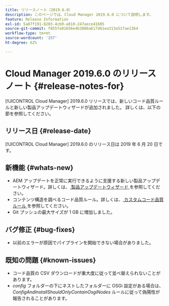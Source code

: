 ```yaml
---
title: リリースノート（2019.6.0）
description: このページでは、Cloud Manager 2019.6.0 について説明します。
feature: Release Information
exl-id: 5a87f191-8203-4cb9-a810-247aece41605
source-git-commit: f855fa91656e4b3806a617d61ea313a51fae13b4
workflow-type: tm+mt
source-wordcount: '157'
ht-degree: 62%

---
```


# Cloud Manager 2019.6.0 のリリースノート {#release-notes-for}

[!UICONTROL Cloud Manager] 2019.6.0 リリースでは、新しいコード品質ルールと新しい製品アップデートウィザードが追加されました。 詳しくは、以下の節を参照してください。

## リリース日 {#release-date}

[!UICONTROL Cloud Manager] 2019.6.0 のリリース日は 2019 年 6 月 20 日です。

## 新機能 {#whats-new}

* AEM アップデートを正常に実行できるように支援する新しい製品アップデートウィザード。詳しくは、[ 製品アップデートウィザード ](/help/product-update-wizard/overview.md) を参照してください。
* コンテンツ構造を調べるコード品質ルール。詳しくは、[ カスタムコード品質ルール ](/help/using/custom-code-quality-rules.md) を参照してください。
* Git プッシュの最大サイズが 1 GB に増加しました。

## バグ修正 {#bug-fixes}

* 以前のエラーが原因でパイプラインを開始できない場合がありました。

## 既知の問題 {#known-issues}

* コード品質の CSV ダウンロードが重大度に従って並べ替えられないことがあります。
* *config* フォルダーの下にネストしたフォルダーに OSGi 設定がある場合は、*ConfigAndInstallShouldOnlyContainOsgiNodes* ルールに従って偽陽性が報告されることがあります。
